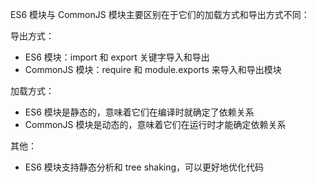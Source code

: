 ES6 模块与 CommonJS 模块主要区别在于它们的加载方式和导出方式不同：

导出方式：

- ES6 模块：import 和 export 关键字导入和导出
- CommonJS 模块：require 和 module.exports 来导入和导出模块

加载方式：

- ES6 模块是静态的，意味着它们在编译时就确定了依赖关系
- CommonJS 模块是动态的，意味着它们在运行时才能确定依赖关系

其他：

- ES6 模块支持静态分析和 tree shaking，可以更好地优化代码
